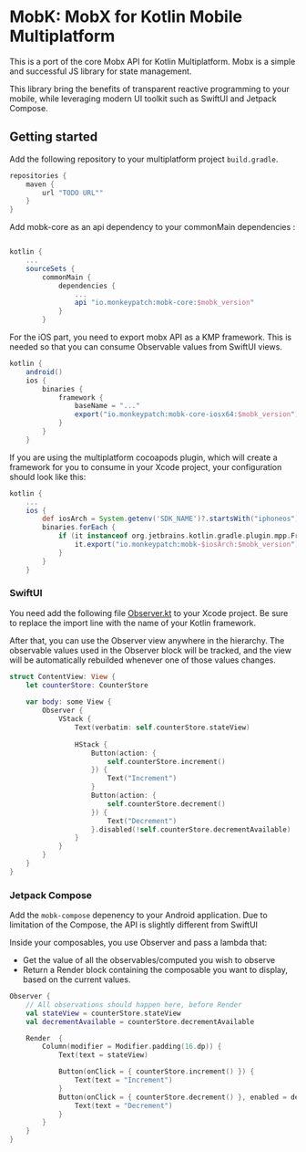 # MobK: MobX for Kotlin Mobile Multiplatform #

This is a port of the core Mobx API for Kotlin Multiplatform. Mobx is a
simple and successful JS library for state management.

This library bring the benefits of transparent reactive programming to your
mobile, while leveraging modern UI toolkit such as SwiftUI and Jetpack Compose.

## Getting started ##

Add the following repository to your multiplatform project `build.gradle`.

``` gradle
repositories {
    maven {
        url "TODO URL""
    }
}
```

Add mobk-core as an api dependency to your commonMain dependencies :

``` gradle

kotlin {
    ...
    sourceSets {
        commonMain {
            dependencies {
                ...
                api "io.monkeypatch:mobk-core:$mobk_version"
            }
        }
```

For the iOS part, you need to export mobx API as a KMP framework. This is needed
so that you can consume Observable values from SwiftUI views.

``` gradle
kotlin {
    android()
    ios {
        binaries {
            framework {
                baseName = "..."
                export("io.monkeypatch:mobk-core-iosx64:$mobk_version")
            }
        }
    }
```

If you are using the multiplatform cocoapods plugin, which will create a
framework for you to consume in your Xcode project, your configuration should
look like this:

``` gradle
kotlin {
    ...
    ios {
        def iosArch = System.getenv('SDK_NAME')?.startsWith("iphoneos") ? "iosarm64" : "iosx64"
        binaries.forEach {
            if (it instanceof org.jetbrains.kotlin.gradle.plugin.mpp.Framework) {
                it.export("io.monkeypatch:mobk-$iosArch:$mobk_version")
            }
        }
    }
```

### SwiftUI ###

You need add the following file [Observer.kt](./mobk-swift/Observer.kt) to your
Xcode project. Be sure to replace the import line with the name of your Kotlin
framework.

After that, you can use the Observer view anywhere in the hierarchy. The
observable values used in the Observer block will be tracked, and the view will
be automatically rebuilded whenever one of those values changes.

``` swift
struct ContentView: View {
    let counterStore: CounterStore
    
    var body: some View {
        Observer {
            VStack {
                Text(verbatim: self.counterStore.stateView)
                
                HStack {
                    Button(action: {
                        self.counterStore.increment()
                    }) {
                        Text("Increment")
                    }
                    Button(action: {
                        self.counterStore.decrement()
                    }) {
                        Text("Decrement")
                    }.disabled(!self.counterStore.decrementAvailable)
                }
            }
        }
    }
}
```


### Jetpack Compose ###

Add the `mobk-compose` depenency to your Android application.
Due to limitation of the Compose, the API is slightly different from SwiftUI

Inside your composables, you use Observer and pass a lambda that:
  * Get the value of all the observables/computed you wish to observe
  * Return a Render block containing the composable you want to display, based on the current values.

``` kotlin
Observer {
    // All observations should happen here, before Render
    val stateView = counterStore.stateView
    val decrementAvailable = counterStore.decrementAvailable

    Render  {
        Column(modifier = Modifier.padding(16.dp)) {
            Text(text = stateView)

            Button(onClick = { counterStore.increment() }) {
                Text(text = "Increment")
            }
            Button(onClick = { counterStore.decrement() }, enabled = decrementAvailable) {
                Text(text = "Decrement")
            }
        }
    }
}
```
